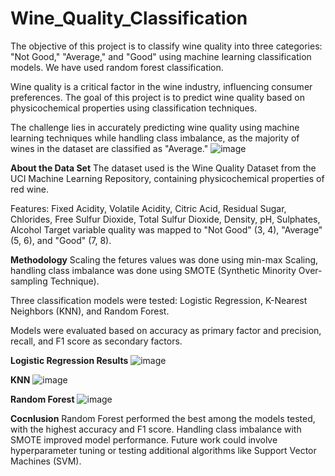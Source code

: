# Wine_Quality_Classification
The objective of this project is to classify wine quality into three categories: "Not Good," "Average," and "Good" using machine learning classification models. We have used random forest classification.

Wine quality is a critical factor in the wine industry, influencing consumer preferences. The goal of this project is to predict wine quality based on physicochemical properties using classification techniques.

The challenge lies in accurately predicting wine quality using machine learning techniques while handling class imbalance, as the majority of wines in the dataset are classified as "Average."
![image](https://github.com/user-attachments/assets/2232b6c6-28e6-443a-9dab-07e92b81f3ee)

**About the Data Set**
The dataset used is the Wine Quality Dataset from the UCI Machine Learning Repository, containing physicochemical properties of red wine.

Features: Fixed Acidity, Volatile Acidity, Citric Acid, Residual Sugar, Chlorides, Free Sulfur Dioxide, Total Sulfur Dioxide, Density, pH, Sulphates, Alcohol
Target variable quality was mapped to "Not Good" (3, 4), "Average" (5, 6), and "Good" (7, 8).

**Methodology**
Scaling the fetures values was done using min-max Scaling, handling class imbalance was done using SMOTE (Synthetic Minority Over-sampling Technique).

Three classification models were tested: Logistic Regression, K-Nearest Neighbors (KNN), and Random Forest.

Models were evaluated based on accuracy  as primary factor and precision, recall, and F1 score as secondary factors.

**Logistic Regression Results**
![image](https://github.com/user-attachments/assets/007b8d47-81a1-4c13-8b5e-820e0b2d7815)

**KNN**
![image](https://github.com/user-attachments/assets/6639c636-848f-4f4b-83d5-8f3b403322fa)

**Random Forest**
![image](https://github.com/user-attachments/assets/9c975f13-12e6-4bfd-ad26-a95234a41afb)

**Cocnlusion**
Random Forest performed the best among the models tested, with the highest accuracy and F1 score.
Handling class imbalance with SMOTE improved model performance.
Future work could involve hyperparameter tuning or testing additional algorithms like Support Vector Machines (SVM).
